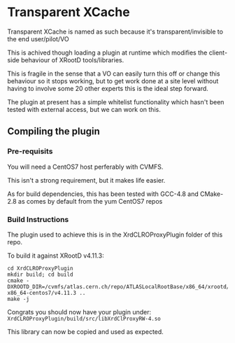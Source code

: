 
# Transparent XCache

Transparent XCache is named as such because it's transparent/invisible to the end user/pilot/VO

This is achived though loading a plugin at runtime which modifies the client-side behaviour of XRootD tools/libraries.

This is fragile in the sense that a VO can easily turn this off or change this behaviour so it stops working, but to get work done at a site level without having to involve some 20 other experts this is the ideal step forward.

The plugin at present has a simple whitelist functionality which hasn't been tested with external access, but we can work on this.

## Compiling the plugin

### Pre-requisits

You will need a CentOS7 host perferably with CVMFS.

This isn't a strong requirement, but it makes life easier.

As for build dependencies, this has been tested with GCC-4.8 and CMake-2.8 as comes by default from the yum CentOS7 repos

### Build Instructions

The plugin used to achieve this is in the XrdCLROProxyPlugin folder of this repo.

To build it against XRootD v4.11.3:

```
cd XrdCLROProxyPlugin
mkdir build; cd build
cmake -DXROOTD_DIR=/cvmfs/atlas.cern.ch/repo/ATLASLocalRootBase/x86_64/xrootd/4.11.3-x86_64-centos7/v4.11.3 ..
make -j
```

Congrats you should now have your plugin under: `XrdCLROProxyPlugin/build/src/libXrdClProxyRW-4.so`


This library can now be copied and used as expected.


